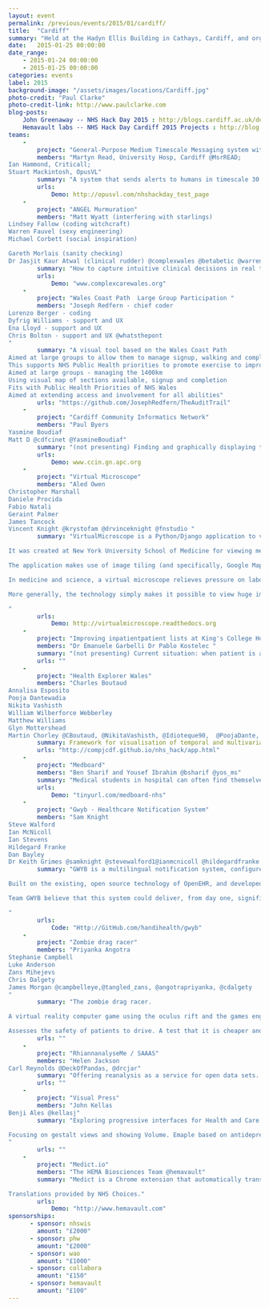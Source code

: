 ```yaml
---
layout: event
permalink: /previous/events/2015/01/cardiff/
title:  "Cardiff"
summary: "Held at the Hadyn Ellis Building in Cathays, Cardiff, and organised by Dr Anne-Marie Cunningham."
date:   2015-01-25 00:00:00
date_range:
    - 2015-01-24 00:00:00
    - 2015-01-25 00:00:00
categories: events
label: 2015
background-image: "/assets/images/locations/Cardiff.jpg"
photo-credit: "Paul Clarke"
photo-credit-link: http://www.paulclarke.com
blog-posts:
    John Greenaway -- NHS Hack Day 2015 : http://blogs.cardiff.ac.uk/development/2015/01/26/nhs-hack-day-2015/
    Hemavault labs -- NHS Hack Day Cardiff 2015 Projects : http://blog.hemavault.com/2015/01/27/nhs-hack-day-cardiff-2015-projects/
teams:
    -
        project: "General-Purpose Medium Timescale Messaging system with High Reliability"
        members: "Martyn Read, University Hosp, Cardiff @MsrREAD;
Ian Hammond, Criticall;
Stuart Mackintosh, OpusVL"
        summary: "A system that sends alerts to humans in timescale 30 - 120 minutes. Common, simple data input. Available for other systems or developers. Range of outputs: SMS, voice call, email, fax. Fails-safe: i.e. when it has failed, the initiator of the alert knows about the failure soon enough to move safely to another strategy."
        urls:
            Demo: http://opusvl.com/nhshackday_test_page
    -
        project: "ANGEL Murmuration"
        members: "Matt Wyatt (interfering with starlings)
Lindsey Fallow (coding witchcraft)
Warren Fauvel (sexy engineering)
Michael Corbett (social inspiration)

Gareth Morlais (sanity checking)
Dr Jasjit Kaur Atwal (clinical rudder) @complexwales @betabetic @warrenof @jasjitkauratwal @kobb @digitalst"
        summary: "How to capture intuitive clinical decisions in real time in a way that doesn't interfere with the (sophisticated but delicate) cognitive process. The decisions are influenced by 5 underlying factors, or signifiers, that all clinicians use instinctively. The 5 signifiers sit on simple scale of 1 simple to 5 chaotic. The scores are added to create a total from 5 to 25, but more importantly the numbers create a pattern that matches the original intuition. This can be captured over time to show change, monitor safety, trigger communications, measure demand and demonstrate individual and collective patient outcomes."
        urls:
            Demo: "www.complexcarewales.org"
    -
        project: "Wales Coast Path  Large Group Participation "
        members: "Joseph Redfern - chief coder
Lorenzo Berger - coding
Dyfrig Williams - support and UX
Ena Lloyd - support and UX
Chris Bolton - support and UX @whatsthepont
"
        summary: "A visual tool based on the Wales Coast Path
Aimed at large groups to allow them to manage signup, walking and completion of the path.
This supports NHS Public Health priorities to promote exercise to improve health.Promoting healthier lifestyles through walking
Aimed at large groups - managing the 1400km
Using visual map of sections available, signup and completion
Fits with Public Health Priorities of NHS Wales
Aimed at extending access and involvement for all abilities"
        urls: "https://github.com/JosephRedfern/TheAuditTrail"
    -
        project: "Cardiff Community Informatics Network"
        members: "Paul Byers
Yasmine Boudiaf
Matt D @cdfcinet @YasmineBoudiaf"
        summary: "(not presenting) Finding and graphically displaying time series data for a range of health indicators to show trends for the health of people in Cardiff - as a base for a discussion about action planning.  Makes use of the Semantic Mediawiki platform. Next step - to dynamically link the wiki to the external datastores and give users an interactive interface"
        urls:
            Demo: www.ccin.gn.apc.org
    -
        project: "Virtual Microscope"
        members: "Aled Owen
Christopher Marshall
Daniele Procida
Fabio Natali
Geraint Palmer
James Tancock
Vincent Knight @krystofam @drvinceknight @fnstudio "
        summary: "VirtualMicroscope is a Python/Django application to view, navigate and annotate very high-resolution images.

It was created at New York University School of Medicine for viewing medical slides for teaching and research purposes, where it has proved very successful, but in the basic principle is suitable for exploring any high-resolution images - from astronomy, museum collections, specialised photographic applications and so on.

The application makes use of image tiling (and specifically, Google Maps's implementation of this, though other tiling systems could be used) to make it possible to view and zoom into images tens or even hundreds of GB in size.

In medicine and science, a virtual microscope relieves pressure on laboratories and equipment, and makes it possible to to collaborate remotely - without needing to transport precious slides or colleagues.

More generally, the technology simply makes it possible to view huge images.

"
        urls:
            Demo: http://virtualmicroscope.readthedocs.org
    -
        project: "Improving inpatientpatient lists at King's College Hospital - PRUH Site "
        members: "Dr Emanuele Garbelli Dr Pablo Kostelec "
        summary: "(not presenting) Current situation: when patient is admitted to medical division, their details are added to excel spreadsheet called the take list. The next day this is renamed Post take list and patient details are also copied on the white board in AMU during MDT meeting. The day after, those patients that haven't been discharged are copied on a AMU Team list. From there, they are transferred to general wards, and their details added to the respective Ward list. On Friday, some patient details are transcribed to the on call list. All these lists are hosted on shared excel files, which are stored on a shared folder accessible without password from any trust PC. Problems: - Information at risk of confidentiality breach - High risk of error, as multiple lists not updated simultaneously, and patient details have to be rewritten several times during course of admission.  - Time consuming Solution: - Explored different existing solutions and will bring these back to hospital IT team to make a start on business case to implement new solution. Ideal solution: fully integrated patient list, containing all relevant information about the patient (demographics, medical background and diagnosis, pending jobs, investigations, etc). The list has tailored views depending who accesses it and is hosted on secure servers, accessible via individual log in. Patient information migrates across different wards as the patient moves through the hospital until they are discharged. "
        urls: ""
    -
        project: "Health Explorer Wales"
        members: "Charles Boutaud
Annalisa Esposito
Pooja Dantewadia
Nikita Vashisth
William Wilberforce Webberley
Matthew Williams
Glyn Mottershead
Martin Chorley @CBoutaud, @NikitaVashisth, @Idioteque90,  @PoojaDante, @egrommet, @flyingsparx, @voxmjw, @martinjc"
        summary: Framework for visualisation of temporal and multivariate health data across wales. Focus on sustainability and extensibility of project.
        urls: "http://compjcdf.github.io/nhs_hack/app.html"
    -
        project: "Medboard"
        members: "Ben Sharif and Yousef Ibrahim @bsharif @yos_ms"
        summary: "Medical students in hospital can often find themselves without any formal teaching arranged. Although informal teaching may be taking place throughout the hospital, students are often unaware of where this is happening. Medboard connects healthcare professionals who want to teach and students who want to learn. Sessions are added by healthcare professionals about an event that is happening in the near future. This is added to a real-time database of learning opportunities which students can access. Students who are keen to attend then have the option of signing up to attend a particular session."
        urls:
            Demo: "tinyurl.com/medboard-nhs"
    -
        project: "Gwyb - Healthcare Notification System"
        members: "Sam Knight
Steve Walford
Ian McNicoll
Ian Stevens
Hildegard Franke
Dan Bayley
Dr Keith Grimes @samknight @stevewalford1@ianmcnicoll @hildegardfranke @danielbayley80 @keithgrimes"
        summary: "GWYB is a multilingual notification system, configured by patient or their nominated representative, that allows for complex multichannel information exchange in response to triggering events like attending a health or care facility, such as Accident & Emergency or calling an ambulance.

Built on the existing, open source technology of OpenEHR, and developed from the beginning with input from patients, GWYB aims to deliver important, personalised clinical information to care givers when it is most needed.

Team GWYB believe that this system could deliver, from day one, significant improvements in care for vulnerable patient groups.

"
        urls:
            Code: "Http://GitHub.com/handihealth/gwyb"
    -
        project: "Zombie drag racer"
        members: "Priyanka Angotra
Stephanie Campbell
Luke Anderson
Zans Mihejevs
Chris Dalgety
James Morgan @campbelleye,@tangled_zans, @angotrapriyanka, @cdalgety
"
        summary: "The zombie drag racer.

A virtual reality computer game using the oculus rift and the games engine unity.

Assesses the safety of patients to drive. A test that it is cheaper and portable meaning patients do not have to travel to expensive specialist centres. Furthermore we will be able to adapt this to a research project  to establish if those with peripheral field defects currently not allowed under legislation are safe to drive."
        urls: ""
    -
        project: "RhiannanalyseMe / SAAAS"
        members: "Helen Jackson
Carl Reynolds @DeckOfPandas, @drcjar"
        summary: "Offering reanalysis as a service for open data sets. Open data is no good unless it can be used -- simply publishing raw results is not enough. Data is read  from a Google spreadsheet, analysed, then plotted and used to dynamically generate a web page. Users can challenge any of the assumptions made in this example TB epidemilogy paper then re-run the stats and check the conclusions."
        urls: ""
    -
        project: "Visual Press"
        members: "John Kellas
Benji Ales @kellasj"
        summary: "Exploring progressive interfaces for Health and Care related data.

Focusing on gestalt views and showing Volume. Emaple based on antidepressant HSCIC Data
"
        urls: ""
    -
        project: "Medict.io"
        members: "The HEMA Biosciences Team @hemavault"
        summary: "Medict is a Chrome extension that automatically translates any medical jargon you find on the web. Short, simple definitions show up when you hover over underlined words.

Translations provided by NHS Choices."
        urls:
            Demo: "http://www.hemavault.com"
sponsorships:
      - sponsor: nhswis
        amount: "£2000"
      - sponsor: phw
        amount: "£2000"
      - sponsor: wao
        amount: "£1000"
      - sponsor: collabora
        amount: "£150"
      - sponsor: hemavault
        amount: "£100"
---
```

